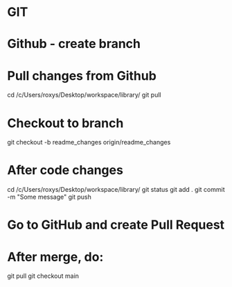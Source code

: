 # GIT

# Github - create branch

# Pull changes from Github
cd /c/Users/roxys/Desktop/workspace/library/
git pull

# Checkout to branch
git checkout -b readme_changes origin/readme_changes

# After code changes 
cd /c/Users/roxys/Desktop/workspace/library/
git status
git add .
git commit -m "Some message"
git push

# Go to GitHub and create Pull Request 

# After merge, do:
git pull
git checkout main